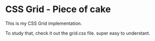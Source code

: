 CSS Grid - Piece of cake
===========

This is my CSS Grid implementation.

To study that, check it out the grid.css file. super easy to understant.